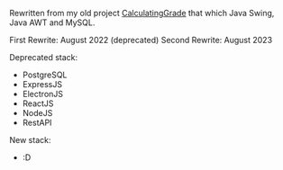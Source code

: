 Rewritten from my old project <a href="https://github.com/adabingw/CalculatingGrade">CalculatingGrade</a> that which Java Swing, Java AWT and MySQL.

First Rewrite: August 2022 (deprecated)
Second Rewrite: August 2023

Deprecated stack:
<ul>
  <li>PostgreSQL</li>
  <li>ExpressJS</li>
  <li>ElectronJS</li>
  <li>ReactJS</li>
  <li>NodeJS</li>
  <li>RestAPI</li>
</ul>

New stack:
<ul>
  <li>:D</li>
</ul>
